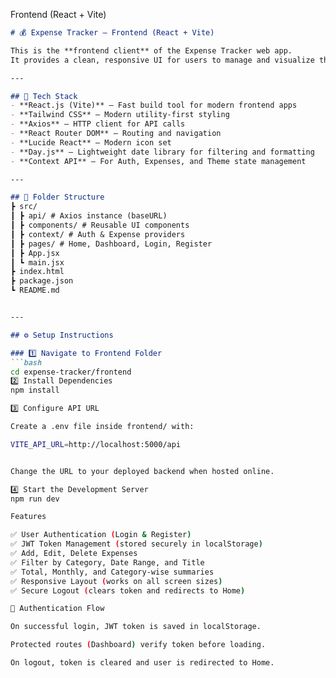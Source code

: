  Frontend (React + Vite)

```markdown
# 💰 Expense Tracker — Frontend (React + Vite)

This is the **frontend client** of the Expense Tracker web app.  
It provides a clean, responsive UI for users to manage and visualize their expenses with category, date, and search filters.

---

## 🚀 Tech Stack
- **React.js (Vite)** — Fast build tool for modern frontend apps
- **Tailwind CSS** — Modern utility-first styling
- **Axios** — HTTP client for API calls
- **React Router DOM** — Routing and navigation
- **Lucide React** — Modern icon set
- **Day.js** — Lightweight date library for filtering and formatting
- **Context API** — For Auth, Expenses, and Theme state management

---

## 🧩 Folder Structure
┣ src/
┃ ┣ api/ # Axios instance (baseURL)
┃ ┣ components/ # Reusable UI components
┃ ┣ context/ # Auth & Expense providers
┃ ┣ pages/ # Home, Dashboard, Login, Register
┃ ┣ App.jsx
┃ ┗ main.jsx
┣ index.html
┣ package.json
┗ README.md


---

## ⚙️ Setup Instructions

### 1️⃣ Navigate to Frontend Folder
```bash
cd expense-tracker/frontend
2️⃣ Install Dependencies
npm install

3️⃣ Configure API URL

Create a .env file inside frontend/ with:

VITE_API_URL=http://localhost:5000/api


Change the URL to your deployed backend when hosted online.

4️⃣ Start the Development Server
npm run dev

Features

✅ User Authentication (Login & Register)
✅ JWT Token Management (stored securely in localStorage)
✅ Add, Edit, Delete Expenses
✅ Filter by Category, Date Range, and Title
✅ Total, Monthly, and Category-wise summaries
✅ Responsive Layout (works on all screen sizes)
✅ Secure Logout (clears token and redirects to Home)

🔐 Authentication Flow

On successful login, JWT token is saved in localStorage.

Protected routes (Dashboard) verify token before loading.

On logout, token is cleared and user is redirected to Home.

